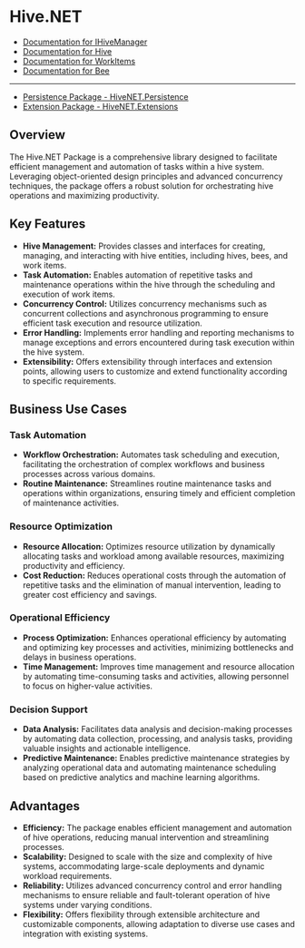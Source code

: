# Hive.NET


- [Documentation for IHiveManager](HiveManager.md)
- [Documentation for Hive](Hive.md)
- [Documentation for WorkItems](WorkItems.md)
- [Documentation for Bee](Bee.md)
 ------
 - [Persistence Package - HiveNET.Persistence](Persistence.md)
 - [Extension Package - HiveNET.Extensions](Extensions.md)

## Overview

The Hive.NET Package is a comprehensive library designed to facilitate efficient management and automation of tasks within a hive system. Leveraging object-oriented design principles and advanced concurrency techniques, the package offers a robust solution for orchestrating hive operations and maximizing productivity.

## Key Features

- **Hive Management:** Provides classes and interfaces for creating, managing, and interacting with hive entities, including hives, bees, and work items.
- **Task Automation:** Enables automation of repetitive tasks and maintenance operations within the hive through the scheduling and execution of work items.
- **Concurrency Control:** Utilizes concurrency mechanisms such as concurrent collections and asynchronous programming to ensure efficient task execution and resource utilization.
- **Error Handling:** Implements error handling and reporting mechanisms to manage exceptions and errors encountered during task execution within the hive system.
- **Extensibility:** Offers extensibility through interfaces and extension points, allowing users to customize and extend functionality according to specific requirements.

## Business Use Cases

### Task Automation

- **Workflow Orchestration:** Automates task scheduling and execution, facilitating the orchestration of complex workflows and business processes across various domains.
- **Routine Maintenance:** Streamlines routine maintenance tasks and operations within organizations, ensuring timely and efficient completion of maintenance activities.

### Resource Optimization

- **Resource Allocation:** Optimizes resource utilization by dynamically allocating tasks and workload among available resources, maximizing productivity and efficiency.
- **Cost Reduction:** Reduces operational costs through the automation of repetitive tasks and the elimination of manual intervention, leading to greater cost efficiency and savings.

### Operational Efficiency

- **Process Optimization:** Enhances operational efficiency by automating and optimizing key processes and activities, minimizing bottlenecks and delays in business operations.
- **Time Management:** Improves time management and resource allocation by automating time-consuming tasks and activities, allowing personnel to focus on higher-value activities.

### Decision Support

- **Data Analysis:** Facilitates data analysis and decision-making processes by automating data collection, processing, and analysis tasks, providing valuable insights and actionable intelligence.
- **Predictive Maintenance:** Enables predictive maintenance strategies by analyzing operational data and automating maintenance scheduling based on predictive analytics and machine learning algorithms.

## Advantages

- **Efficiency:** The package enables efficient management and automation of hive operations, reducing manual intervention and streamlining processes.
- **Scalability:** Designed to scale with the size and complexity of hive systems, accommodating large-scale deployments and dynamic workload requirements.
- **Reliability:** Utilizes advanced concurrency control and error handling mechanisms to ensure reliable and fault-tolerant operation of hive systems under varying conditions.
- **Flexibility:** Offers flexibility through extensible architecture and customizable components, allowing adaptation to diverse use cases and integration with existing systems.

